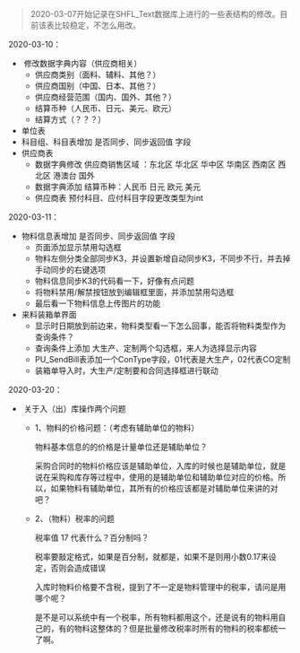 

> 2020-03-07开始记录在SHFL_Text数据库上进行的一些表结构的修改。目前该表比较稳定，不怎么用改。

2020-03-10：

- ​	修改数据字典内容（供应商相关）
  - 供应商类别（面料、辅料、其他？）
  - 供应商国别（中国、日本、其他？）
  - 供应商经营范围（国内、国外、其他？）
  - 结算币种（人民币、日元、美元、欧元）
  - 结算方式（？？？）
- 单位表
- 科目组、科目表增加 是否同步、同步返回值 字段
- 供应商表
  - 数据字典修改 供应商销售区域 ：东北区 华北区 华中区 华南区 西南区 西北区 港澳台 国外
  - 数据字典添加 结算币种：人民币 日元 欧元 美元
  - 供应商表 预付科目、应付科目字段更改类型为int

2020-03-11：

- 物料信息表增加 是否同步、同步返回值 字段
  - 页面添加显示禁用勾选框
  - 物料左侧分类全部同步K3，并设置新增自动同步K3，不同步不行，并去掉手动同步的右键选项
  - 物料信息同步K3的代码看一下，好像有点问题
  - 将物料禁用/解禁按钮放到编辑框里面，并添加禁用勾选框
  - 最后看一下物料信息上传图片的功能
- 来料装箱单界面
  - 显示时日期放到前边来，物料类型看一下怎么回事，能否将物料类型作为查询条件？
  - 查询条件上添加 大生产、定制两个勾选框，来人为选择显示内容
  - PU_SendBill表添加一个ConType字段，01代表是大生产，02代表CO定制
  - 装箱单导入时，大生产/定制要和合同选择框进行联动

2020-03-20：

- ​	关于入（出）库操作两个问题

  - 1、物料的价格问题：（考虑有辅助单位的物料）

    物料基本信息的的价格是计量单位还是辅助单位？

     采购合同时的物料价格应该是辅助单位，入库的时候也是辅助单位，就是说在采购和库存等过程中，使用的是辅助单位和辅助单位对应的价格。所以，如果物料有辅助单位，其所有的价格应该都是对辅助单位来讲的对吧？

    

  - 2、（物料）税率的问题

    税率值 17 代表什么？百分制吗？

    税率要敲定格式，如果是百分制，就都是，如果不是则用小数0.17来设定，否则会造成错误

    入库时物料价格要不含税，提到了不一定是物料管理中的税率，请问是用哪个呢？

    是不是可以系统中有一个税率，所有物料都用这个，还是说有的物料用自己的，有的物料这整体的？但是批量修改税率时所有的物料的税率都统一了啊。